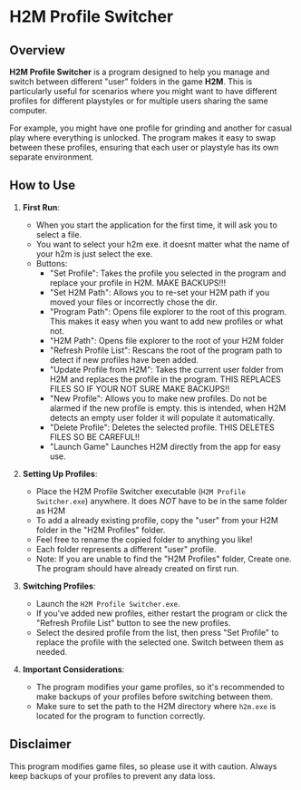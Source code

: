 # H2M Profile Switcher

## Overview

**H2M Profile Switcher** is a program designed to help you manage and switch between different "user" folders in the game **H2M**. This is particularly useful for scenarios where you might want to have different profiles for different playstyles or for multiple users sharing the same computer.

For example, you might have one profile for grinding and another for casual play where everything is unlocked. The program makes it easy to swap between these profiles, ensuring that each user or playstyle has its own separate environment.

## How to Use

1. **First Run**:
   - When you start the application for the first time, it will ask you to select a file.
   - You want to select your h2m exe. it doesnt matter what the name of your h2m is just select the exe.
   - Buttons:
      - "Set Profile": Takes the profile you selected in the program and replace your profile in H2M. MAKE BACKUPS!!!
      - "Set H2M Path": Allows you to re-set your H2M path if you moved your files or incorrectly chose the dir.
      - "Program Path": Opens file explorer to the root of this program. This makes it easy when you want to add new profiles or what not.
      - "H2M Path": Opens file explorer to the root of your H2M folder
      - "Refresh Profile List": Rescans the root of the program path to detect if new profiles have been added.
      - "Update Profile from H2M": Takes the current user folder from H2M and replaces the profile in the program. THIS REPLACES FILES SO IF YOUR NOT SURE MAKE BACKUPS!!
      - "New Profile": Allows you to make new profiles. Do not be alarmed if the new profile is empty. this is intended, when H2M detects an empty user folder it will populate it automatically.
      - "Delete Profile": Deletes the selected profile. THIS DELETES FILES SO BE CAREFUL!!
      - "Launch Game" Launches H2M directly from the app for easy use.

2. **Setting Up Profiles**:
   - Place the H2M Profile Switcher executable (`H2M Profile Switcher.exe`) anywhere. It does *NOT* have to be in the same folder as H2M
   - To add a already existing profile, copy the "user" from your H2M folder in the "H2M Profiles" folder.
   - Feel free to rename the copied folder to anything you like!
   - Each folder represents a different "user" profile.
   - Note: If you are unable to find the "H2M Profiles" folder, Create one. The program should have already created on first run.

3. **Switching Profiles**:
   - Launch the `H2M Profile Switcher.exe`.
   - If you've added new profiles, either restart the program or click the "Refresh Profile List" button to see the new profiles.
   - Select the desired profile from the list, then press "Set Profile" to replace the profile with the selected one. Switch between them as needed.

4. **Important Considerations**:
   - The program modifies your game profiles, so it's recommended to make backups of your profiles before switching between them.
   - Make sure to set the path to the H2M directory where `h2m.exe` is located for the program to function correctly.

## Disclaimer

This program modifies game files, so please use it with caution. Always keep backups of your profiles to prevent any data loss.
